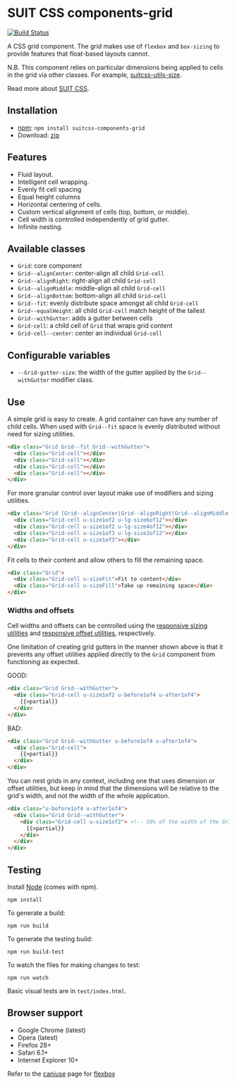 # SUIT CSS components-grid

[![Build Status](https://travis-ci.org/suitcss/components-grid.svg?branch=master)](https://travis-ci.org/suitcss/components-grid)

A CSS grid component. The grid makes use of `flexbox` and `box-sizing` to
provide features that float-based layouts cannot.

N.B. This component relies on particular dimensions being applied to cells in
the grid via other classes. For example,
[suitcss-utils-size](https://github.com/suitcss/utils-size/).

Read more about [SUIT CSS](https://github.com/suitcss/suit/).

## Installation

* [npm](https://www.npmjs.org/package/suitcss-components-grid): `npm install suitcss-components-grid`
* Download: [zip](https://github.com/suitcss/components-grid/releases/latest)

## Features

* Fluid layout.
* Intelligent cell wrapping.
* Evenly fit cell spacing
* Equal height columns
* Horizontal centering of cells.
* Custom vertical alignment of cells (top, bottom, or middle).
* Cell width is controlled independently of grid gutter.
* Infinite nesting.

## Available classes

* `Grid`: core component
* `Grid--alignCenter`: center-align all child `Grid-cell`
* `Grid--alignRight`: right-align all child `Grid-cell`
* `Grid--alignMiddle`: middle-align all child `Grid-cell`
* `Grid--alignBottom`: bottom-align all child `Grid-cell`
* `Grid--fit`: evenly distribute space amongst all child `Grid-cell`
* `Grid--equalHeight`: all child `Grid-cell` match height of the tallest
* `Grid--withGutter`: adds a gutter between cells
* `Grid-cell`: a child cell of `Grid` that wraps grid content
* `Grid-cell--center`: center an individual `Grid-cell`

## Configurable variables

* `--Grid-gutter-size`: the width of the gutter applied by the `Grid--withGutter` modifier class.

## Use

A simple grid is easy to create. A grid container can have any number of child
cells. When used with `Grid--fit` space is evenly distributed without need for
sizing utilities.

```html
<div class="Grid Grid--fit Grid--withGutter">
  <div class="Grid-cell"></div>
  <div class="Grid-cell"></div>
  <div class="Grid-cell"></div>
  <div class="Grid-cell"></div>
</div>
```

For more granular control over layout make use of modifiers and sizing utilities.

```html
<div class="Grid [Grid--alignCenter|Grid--alignRight|Grid--alignMiddle|Grid--alignBottom|Grid--fit|Grid--equalHeight]">
  <div class="Grid-cell u-size1of2 u-lg-size6of12"></div>
  <div class="Grid-cell u-size1of2 u-lg-size4of12"></div>
  <div class="Grid-cell u-size1of3 u-lg-size2of12"></div>
  <div class="Grid-cell u-size1of3"></div>
</div>
```

Fit cells to their content and allow others to fill the remaining space.

```html
<div class="Grid">
  <div class="Grid-cell u-sizeFit">Fit to content</div>
  <div class="Grid-cell u-sizeFill">Take up remaining space</div>
</div>
```

### Widths and offsets

Cell widths and offsets can be controlled using the [responsive sizing
utilities](https://github.com/suitcss/utils-size) and [responsive offset
utilities](https://github.com/suitcss/utils-offset), respectively.

One limitation of creating grid gutters in the manner shown above is that it
prevents any offset utilities applied directly to the `Grid` component from
functioning as expected.

GOOD:

```html
<div class="Grid Grid--withGutter">
  <div class="Grid-cell u-size1of2 u-before1of4 u-after1of4">
    {{>partial}}
  </div>
</div>
```

BAD:

```html
<div class="Grid Grid--withGutter u-before1of4 u-after1of4">
  <div class="Grid-cell">
    {{>partial}}
  </div>
</div>
```

You can nest grids in any context, including one that uses dimension or offset
utilities, but keep in mind that the dimensions will be relative to the
grid's width, and not the width of the whole application.

```html
<div class="u-before1of4 u-after1of4">
  <div class="Grid Grid--withGutter">
    <div class="Grid-cell u-size1of2"> <!-- 50% of the width of the Grid -->
      {{>partial}}
    </div>
  </div>
</div>
```

## Testing

Install [Node](http://nodejs.org) (comes with npm).

```
npm install
```

To generate a build:

```
npm run build
```

To generate the testing build:

```
npm run build-test
```

To watch the files for making changes to test:

```
npm run watch
```

Basic visual tests are in `test/index.html`.

## Browser support

* Google Chrome (latest)
* Opera (latest)
* Firefox 28+
* Safari 6.1+
* Internet Explorer 10+

Refer to the [caniuse](http://caniuse.com/) page for [flexbox](http://caniuse.com/#feat=flexbox)
